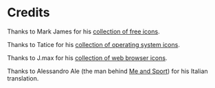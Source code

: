 # Credits #

Thanks to Mark James for his [collection of free icons](http://www.famfamfam.com/).

Thanks to Tatice for his [collection of operating system icons](http://tatice.deviantart.com/).

Thanks to J.max for his [collection of web browser icons](http://www.morcha.net/post/46.html).

Thanks to Alessandro Ale (the man behind [Me and Sport](http://www.meandsport.com/)) for his Italian translation.